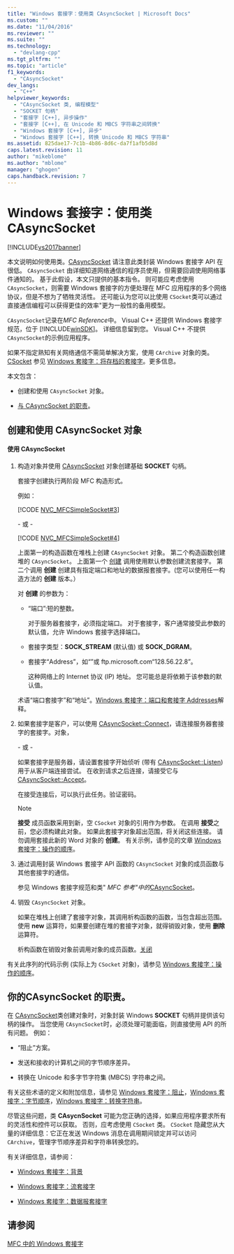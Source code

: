 ```yaml
---
title: "Windows 套接字：使用类 CAsyncSocket | Microsoft Docs"
ms.custom: ""
ms.date: "11/04/2016"
ms.reviewer: ""
ms.suite: ""
ms.technology: 
  - "devlang-cpp"
ms.tgt_pltfrm: ""
ms.topic: "article"
f1_keywords: 
  - "CAsyncSocket"
dev_langs: 
  - "C++"
helpviewer_keywords: 
  - "CAsyncSocket 类, 编程模型"
  - "SOCKET 句柄"
  - "套接字 [C++], 异步操作"
  - "套接字 [C++], 在 Unicode 和 MBCS 字符串之间转换"
  - "Windows 套接字 [C++], 异步"
  - "Windows 套接字 [C++], 转换 Unicode 和 MBCS 字符串"
ms.assetid: 825dae17-7c1b-4b86-8d6c-da7f1afb5d8d
caps.latest.revision: 11
author: "mikeblome"
ms.author: "mblome"
manager: "ghogen"
caps.handback.revision: 7
---
```

# Windows 套接字：使用类 CAsyncSocket
[!INCLUDE[vs2017banner](../assembler/inline/includes/vs2017banner.md)]

本文说明如何使用类。[CAsyncSocket](../mfc/reference/casyncsocket-class.md) 请注意此类封装 Windows 套接字 API 在很低。  `CAsyncSocket` 由详细知道网络通信的程序员使用，但需要回调使用网络事件通知的。  基于此假设，本文只提供的基本指令。  则可能应考虑使用 `CAsyncSocket`，则需要 Windows 套接字的方便处理在 MFC 应用程序的多个网络协议，但是不想为了牺牲灵活性。  还可能认为您可以比使用 `CSocket`类可以通过直接通信编程可以获得更佳的效率"更为一般性的备用模型。  
  
 `CAsyncSocket`记录在*MFC Reference*中。  Visual C\+\+ 还提供 Windows 套接字规范，位于 [!INCLUDE[winSDK](../atl/includes/winsdk_md.md)]。  详细信息留到您。  Visual C\+\+ 不提供 `CAsyncSocket`的示例应用程序。  
  
 如果不指定熟知有关网络通信不需简单解决方案，使用 `CArchive` 对象的类。[CSocket](../mfc/reference/csocket-class.md) 参见 [Windows 套接字：将存档的套接字](../mfc/windows-sockets-using-sockets-with-archives.md)。更多信息。  
  
 本文包含：  
  
-   创建和使用 `CAsyncSocket` 对象。  
  
-   [与 CAsyncSocket 的职责](#_core_your_responsibilities_with_casyncsocket)。  
  
##  <a name="_core_creating_and_using_a_casyncsocket_object"></a> 创建和使用 CAsyncSocket 对象  
  
#### 使用 CAsyncSocket  
  
1.  构造对象并使用 [CAsyncSocket](../mfc/reference/casyncsocket-class.md) 对象创建基础 **SOCKET** 句柄。  
  
     套接字创建执行两阶段 MFC 构造形式。  
  
     例如：  
  
     [!CODE [NVC_MFCSimpleSocket#3](../CodeSnippet/VS_Snippets_Cpp/NVC_MFCSimpleSocket#3)]  
  
     \- 或 \-  
  
     [!CODE [NVC_MFCSimpleSocket#4](../CodeSnippet/VS_Snippets_Cpp/NVC_MFCSimpleSocket#4)]  
  
     上面第一的构造函数在堆栈上创建 `CAsyncSocket` 对象。  第二个构造函数创建堆的 `CAsyncSocket`。  上面第一个 [创建](../Topic/CAsyncSocket::Create.md) 调用使用默认参数创建流套接字。  第二个调用 **创建** 创建具有指定端口和地址的数据报套接字。\(您可以使用任一构造方法的 **创建** 版本。）  
  
     对 **创建** 的参数为：  
  
    -   “端口”:短的整数。  
  
         对于服务器套接字，必须指定端口。  对于套接字，客户通常接受此参数的默认值，允许 Windows 套接字选择端口。  
  
    -   套接字类型：**SOCK\_STREAM** \(默认值\) 或 **SOCK\_DGRAM**。  
  
    -   套接字“Address”，如“”或 ftp.microsoft.com“128.56.22.8”。  
  
         这种网络上的 Internet 协议 \(IP\) 地址。  您可能总是将依赖于该参数的默认值。  
  
     术语“端口套接字”和“地址”。[Windows 套接字：端口和套接字 Addresses](../mfc/windows-sockets-ports-and-socket-addresses.md)解释。  
  
2.  如果套接字是客户，可以使用 [CAsyncSocket::Connect](../Topic/CAsyncSocket::Connect.md)，请连接服务器套接字的套接字。对象，  
  
     \- 或 \-  
  
     如果套接字是服务器，请设置套接字开始侦听 \(带有 [CAsyncSocket::Listen](../Topic/CAsyncSocket::Listen.md)\) 用于从客户端连接尝试。  在收到请求之后连接，请接受它与 [CAsyncSocket::Accept](../Topic/CAsyncSocket::Accept.md)。  
  
     在接受连接后，可以执行此任务。验证密码。  
  
    > [!NOTE]
    >  **接受** 成员函数采用到新，空 `CSocket` 对象的引用作为参数。  在调用 **接受**之前，您必须构建此对象。  如果此套接字对象超出范围，将关闭这些连接。  请勿调用套接此新的 Word 对象的 **创建**。  有关示例，请参见的文章 [Windows 套接字：操作的顺序](../mfc/windows-sockets-sequence-of-operations.md)。  
  
3.  通过调用封装 Windows 套接字 API 函数的 `CAsyncSocket` 对象的成员函数与其他套接字的通信。  
  
     参见 Windows 套接字规范和类" *MFC 参考"中的*[CAsyncSocket](../mfc/reference/casyncsocket-class.md)。  
  
4.  销毁 `CAsyncSocket` 对象。  
  
     如果在堆栈上创建了套接字对象，其调用析构函数的函数，当包含超出范围。  使用 **new** 运算符，如果要创建在堆的套接字对象，就得销毁对象，使用 **删除** 运算符。  
  
     析构函数在销毁对象前调用对象的成员函数。[关闭](../Topic/CAsyncSocket::Close.md)  
  
 有关此序列的代码示例 \(实际上为 `CSocket` 对象\)，请参见 [Windows 套接字：操作的顺序](../mfc/windows-sockets-sequence-of-operations.md)。  
  
##  <a name="_core_your_responsibilities_with_casyncsocket"></a> 你的CAsyncSocket 的职责。  
 在 [CAsyncSocket](../mfc/reference/casyncsocket-class.md)类创建对象时，对象封装 Windows **SOCKET** 句柄并提供该句柄的操作。  当您使用 `CAsyncSocket`时，必须处理可能面临，则直接使用 API 的所有问题。  例如：  
  
-   “阻止”方案。  
  
-   发送和接收的计算机之间的字节顺序差异。  
  
-   转换在 Unicode 和多字节字符集 \(MBCS\) 字符串之间。  
  
 有关这些术语的定义和附加信息，请参见 [Windows 套接字：阻止](../mfc/windows-sockets-blocking.md)，[Windows 套接字：字节顺序](../mfc/windows-sockets-byte-ordering.md)，[Windows 套接字：转换字符串](../mfc/windows-sockets-converting-strings.md)。  
  
 尽管这些问题，类 **CAsycnSocket** 可能为您正确的选择，如果应用程序要求所有的灵活性和控件可以获取。  否则，应考虑使用 `CSocket` 类。  `CSocket` 隐藏您从大量的详细信息：它正在发送 Windows 消息在调用期间锁定并可以访问 `CArchive`，管理字节顺序差异和字符串转换您的。  
  
 有关详细信息，请参阅：  
  
-   [Windows 套接字：背景](../mfc/windows-sockets-background.md)  
  
-   [Windows 套接字：流套接字](../mfc/windows-sockets-stream-sockets.md)  
  
-   [Windows 套接字：数据报套接字](../mfc/windows-sockets-datagram-sockets.md)  
  
## 请参阅  
 [MFC 中的 Windows 套接字](../mfc/windows-sockets-in-mfc.md)